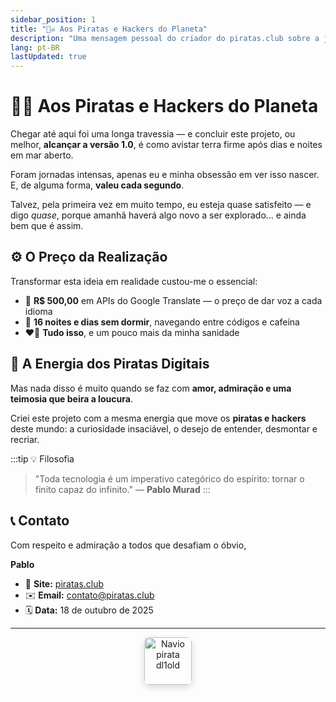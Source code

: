 ```yaml
---
sidebar_position: 1
title: "🏴‍☠️ Aos Piratas e Hackers do Planeta"
description: "Uma mensagem pessoal do criador do piratas.club sobre a jornada de criação deste vault digital"
lang: pt-BR
lastUpdated: true
---
```


# 🏴‍☠️ Aos Piratas e Hackers do Planeta

Chegar até aqui foi uma longa travessia — e concluir este projeto, ou melhor, **alcançar a versão 1.0**, é como avistar terra firme após dias e noites em mar aberto.

Foram jornadas intensas, apenas eu e minha obsessão em ver isso nascer. E, de alguma forma, **valeu cada segundo**.

Talvez, pela primeira vez em muito tempo, eu esteja quase satisfeito — e digo *quase*, porque amanhã haverá algo novo a ser explorado… e ainda bem que é assim.

## ⚙️ O Preço da Realização

Transformar esta ideia em realidade custou-me o essencial:

- 💸 **R$ 500,00** em APIs do Google Translate — o preço de dar voz a cada idioma
- 🌙 **16 noites e dias sem dormir**, navegando entre códigos e cafeína
- ❤️‍🔥 **Tudo isso**, e um pouco mais da minha sanidade

## 🌊 A Energia dos Piratas Digitais

Mas nada disso é muito quando se faz com **amor, admiração e uma teimosia que beira a loucura**.

Criei este projeto com a mesma energia que move os **piratas e hackers** deste mundo: a curiosidade insaciável, o desejo de entender, desmontar e recriar.

:::tip 💡 Filosofia
> "Toda tecnologia é um imperativo categórico do espírito: tornar o finito capaz do infinito." — **Pablo Murad**
:::

## 📞 Contato

Com respeito e admiração a todos que desafiam o óbvio,

**Pablo**

- 📡 **Site:** [piratas.club](https://piratas.club)
- ✉️ **Email:** contato@piratas.club
- 🗓️ **Data:** 18 de outubro de 2025

---

<div align="center">

<img src="/dl1old.png" alt="Navio pirata dl1old" style="width: clamp(60px, 8vw, 120px); height: auto; border-radius: 8px; box-shadow: 0 4px 12px rgba(0,0,0,0.15);">

</div>